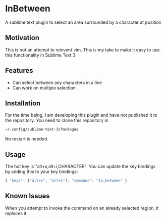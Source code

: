 # InBetween

A sublime text plugin to select an area surrounded by a character at position

## Motivation

This is not an attempt to reinvent vim. This is my take to make it easy to use this functionality in Sublime Text 3

## Features

* Can select between any characters in a line
* Can work on multiple selection

## Installation

For the time being, I am developing this plugin and have not published it to the repository. You need to clone this repository in
```bash
~/.config/sublime-text-3/Packages
```

No restart is needed.

## Usage

The hot key is "alt+s,alt+i,CHARACTER". You can update the key bindings by adding this to your key bindings:

```javascript
{ "keys": ["alt+s", "alt+i"], "command": "in_between" }
```

## Known Issues

When you attempt to invoke the command on an already selected region, it replaces it.
